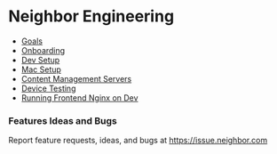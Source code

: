 <!-- TITLE: Engineering -->
<!-- SUBTITLE: Product Central -->

# Neighbor Engineering
* [Goals](/engineering/goals)
* [Onboarding](/engineering/onboarding)
* [Dev Setup](/engineering/devsetup)
* [Mac Setup](/engineering/macsetup)
* [Content Management Servers](/engineering/content-management-servers)
* [Device Testing](/engineering/device-testing)
* [Running Frontend Nginx on Dev](/engineering/frontend-nginx)

### Features Ideas and Bugs
Report feature requests, ideas, and bugs at <a href="http://issue.neighbor.com" target="_blank">https://issue.neighbor.com</a>
